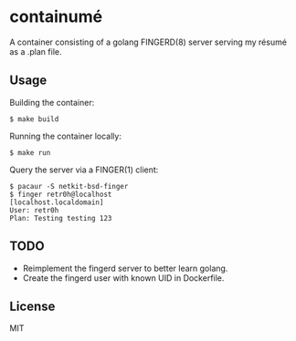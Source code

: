 # containumé

A container consisting of a golang FINGERD(8) server serving
my résumé as a .plan file.

## Usage

Building the container:

    $ make build

Running the container locally:

    $ make run

Query the server via a FINGER(1) client:

    $ pacaur -S netkit-bsd-finger
    $ finger retr0h@localhost  
    [localhost.localdomain]
    User: retr0h
    Plan: Testing testing 123

## TODO

* Reimplement the fingerd server to better learn golang.
* Create the fingerd user with known UID in Dockerfile.

## License

MIT
